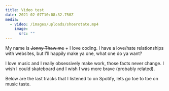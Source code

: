 ```yaml
---
title: Video test
date: 2021-02-07T10:08:32.750Z
media:
  - video: /images/uploads/shoerotate.mp4
    image:
      src: ""
---
```


My name is ~~Jonny Thaw:me~~ + I love coding. I have a love/hate relationships with
websites, but I'll happily make ya one, what one do ya want?

I love music and I really obsessively make work, those facts never change. I wish I could skateboard and I wish I was more brave (probably related).

Below are the last tracks that I listened to on Spotify, lets go toe to toe on music taste.
